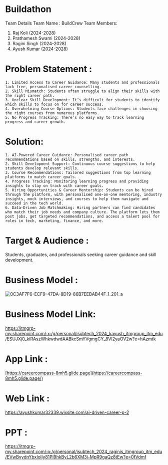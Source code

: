 # Buildathon
Team Details
Team Name : BuildCrew
Team Members:
1. Raj Koli (2024-2028)
2. Prathamesh Swami (2024-2028)
3. Ragini Singh (2024-2028)
4. Ayush Kumar (2024-2028)

# Problem Statement :
    1. Limited Access to Career Guidance: Many students and professionals lack free, personalised career counselling.
    2. Skill Mismatch: Students often struggle to align their skills with the right career path.
    3. Unclear Skill Development: It’s difficult for students to identify which skills to focus on for career success.
    4. Overwhelming Course Options: Students face challenges in choosing the right courses from numerous platforms.
    5. No Progress Tracking: There’s no easy way to track learning progress and career growth.
# Solution:
    1. AI-Powered Career Guidance: Personalised career path recommendations based on skills, strengths, and interests.
    2. Skill Development Support: Continuous course suggestions to help students develop relevant skills.
    3. Course Recommendations: Tailored suggestions from top learning platforms to match career goals.
    4. Progress Tracking: Monitoring learning progress and providing insights to stay on track with career goals.
    5. Hiring Opportunities & Career Mentorship: Students can be hired through the platform, with personalised one-on-one mentoring, industry insights, mock interviews, and courses to help them navigate and succeed in the tech world.
    6. Data-Driven Job Matchmaking: Hiring partners can find candidates who match their job needs and company culture. The platform lets them post jobs, get targeted recommendations, and access a talent pool for roles in tech, marketing, finance, and more.
# Target & Audience :
Students, graduates, and professionals seeking career guidance and skill development.

# Business Model :
![0C3AF7F6-ECF9-47DA-8D19-86B7EEBAB44F_1_201_a](https://github.com/user-attachments/assets/868eb1a6-0869-4d6f-8836-c6a3c9d532bd)
# Business Model Link:
https://itmgrp-my.sharepoint.com/:x:/g/personal/isubtech_2024_kayush_itmgroup_itm_edu/ESUJXj0_kiRAszWhkwdwdAABkcSmYVgmgCY_8VI2yaOV2w?e=hAzmtk

# App Link :
  [https://careercompass-8mh5.glide.page](https://careercompass-8mh5.glide.page/)

# Web Link :
 https://ayushkumar32339.wixsite.com/ai-driven-career-p-2

# PPT :
https://itmgrp-my.sharepoint.com/:p:/g/personal/isubtech_2024_raginis_itmgroup_itm_edu/EVwBvydnYbxIolIy81PI9hkByL2b6XM3i-MpR9gaQz8tEw?e=0fVdmf








